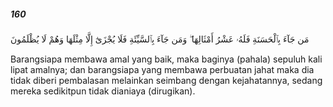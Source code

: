 ##### 160

<span class="ayah">مَن جَآءَ بِٱلْحَسَنَةِ فَلَهُۥ عَشْرُ أَمْثَالِهَا ۖ وَمَن جَآءَ بِٱلسَّيِّئَةِ فَلَا يُجْزَىٰٓ إِلَّا مِثْلَهَا وَهُمْ لَا يُظْلَمُونَ</span>

<span class="ayah_translation">Barangsiapa membawa amal yang baik, maka baginya (pahala) sepuluh kali lipat amalnya; dan barangsiapa yang membawa perbuatan jahat maka dia tidak diberi pembalasan melainkan seimbang dengan kejahatannya, sedang mereka sedikitpun tidak dianiaya (dirugikan).</span>

